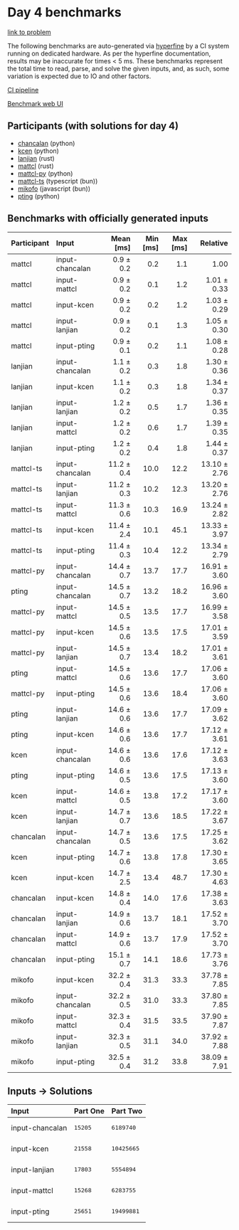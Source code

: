 # Day 4 benchmarks

[link to problem](https://adventofcode.com/2023/day/4)

The following benchmarks are auto-generated via
[hyperfine](https://github.com/sharkdp/hyperfine) by a CI system running on
dedicated hardware. As per the hyperfine documentation, results may be
inaccurate for times < 5 ms. These benchmarks represent the total time to read,
parse, and solve the given inputs, and, as such, some variation is expected due
to IO and other factors.

[CI pipeline](http://ci.papercode.net:8080/teams/main/pipelines/aoc2023)

[Benchmark web UI](https://aoc.ancalagon.black)


## Participants (with solutions for day 4)

- [chancalan](https://github.com/chancalan/aoc2023) (python)
- [kcen](https://github.com/kcen/aoc2023) (python)
- [lanjian](https://github.com/lanjian/aoc-2023) (rust)
- [mattcl](https://github.com/mattcl/aoc2023) (rust)
- [mattcl-py](https://github.com/mattcl/aoc2023-py) (python)
- [mattcl-ts](https://github.com/mattcl/aoc2023-js) (typescript (bun))
- [mikofo](https://github.com/mikofo/advent-of-code-2023) (javascript (bun))
- [pting](https://github.com/pting/aoc2023) (python)


## Benchmarks with officially generated inputs

| Participant | Input | Mean [ms] | Min [ms] | Max [ms] | Relative |
|:---|:---|---:|---:|---:|---:|
| mattcl | input-chancalan | 0.9 ± 0.2 | 0.2 | 1.1 | 1.00 |
| mattcl | input-mattcl | 0.9 ± 0.2 | 0.1 | 1.2 | 1.01 ± 0.33 |
| mattcl | input-kcen | 0.9 ± 0.2 | 0.2 | 1.2 | 1.03 ± 0.29 |
| mattcl | input-lanjian | 0.9 ± 0.2 | 0.1 | 1.3 | 1.05 ± 0.30 |
| mattcl | input-pting | 0.9 ± 0.1 | 0.2 | 1.1 | 1.08 ± 0.28 |
| lanjian | input-chancalan | 1.1 ± 0.2 | 0.3 | 1.8 | 1.30 ± 0.36 |
| lanjian | input-kcen | 1.1 ± 0.2 | 0.3 | 1.8 | 1.34 ± 0.37 |
| lanjian | input-lanjian | 1.2 ± 0.2 | 0.5 | 1.7 | 1.36 ± 0.35 |
| lanjian | input-mattcl | 1.2 ± 0.2 | 0.6 | 1.7 | 1.39 ± 0.35 |
| lanjian | input-pting | 1.2 ± 0.2 | 0.4 | 1.8 | 1.44 ± 0.37 |
| mattcl-ts | input-chancalan | 11.2 ± 0.4 | 10.0 | 12.2 | 13.10 ± 2.76 |
| mattcl-ts | input-lanjian | 11.2 ± 0.3 | 10.2 | 12.3 | 13.20 ± 2.76 |
| mattcl-ts | input-mattcl | 11.3 ± 0.6 | 10.3 | 16.9 | 13.24 ± 2.82 |
| mattcl-ts | input-kcen | 11.4 ± 2.4 | 10.1 | 45.1 | 13.33 ± 3.97 |
| mattcl-ts | input-pting | 11.4 ± 0.3 | 10.4 | 12.2 | 13.34 ± 2.79 |
| mattcl-py | input-chancalan | 14.4 ± 0.7 | 13.7 | 17.7 | 16.91 ± 3.60 |
| pting | input-chancalan | 14.5 ± 0.7 | 13.2 | 18.2 | 16.96 ± 3.60 |
| mattcl-py | input-mattcl | 14.5 ± 0.5 | 13.5 | 17.7 | 16.99 ± 3.58 |
| mattcl-py | input-kcen | 14.5 ± 0.6 | 13.5 | 17.5 | 17.01 ± 3.59 |
| mattcl-py | input-lanjian | 14.5 ± 0.7 | 13.4 | 18.2 | 17.01 ± 3.61 |
| pting | input-mattcl | 14.5 ± 0.6 | 13.6 | 17.7 | 17.06 ± 3.60 |
| mattcl-py | input-pting | 14.5 ± 0.6 | 13.6 | 18.4 | 17.06 ± 3.60 |
| pting | input-lanjian | 14.6 ± 0.6 | 13.6 | 17.7 | 17.09 ± 3.62 |
| pting | input-kcen | 14.6 ± 0.6 | 13.6 | 17.7 | 17.12 ± 3.61 |
| kcen | input-chancalan | 14.6 ± 0.6 | 13.6 | 17.6 | 17.12 ± 3.63 |
| pting | input-pting | 14.6 ± 0.5 | 13.6 | 17.5 | 17.13 ± 3.60 |
| kcen | input-mattcl | 14.6 ± 0.5 | 13.8 | 17.2 | 17.17 ± 3.60 |
| kcen | input-lanjian | 14.7 ± 0.7 | 13.6 | 18.5 | 17.22 ± 3.67 |
| chancalan | input-chancalan | 14.7 ± 0.5 | 13.6 | 17.5 | 17.25 ± 3.62 |
| kcen | input-pting | 14.7 ± 0.6 | 13.8 | 17.8 | 17.30 ± 3.65 |
| kcen | input-kcen | 14.7 ± 2.5 | 13.4 | 48.7 | 17.30 ± 4.63 |
| chancalan | input-kcen | 14.8 ± 0.4 | 14.0 | 17.6 | 17.38 ± 3.63 |
| chancalan | input-lanjian | 14.9 ± 0.6 | 13.7 | 18.1 | 17.52 ± 3.70 |
| chancalan | input-mattcl | 14.9 ± 0.6 | 13.7 | 17.9 | 17.52 ± 3.70 |
| chancalan | input-pting | 15.1 ± 0.7 | 14.1 | 18.6 | 17.73 ± 3.76 |
| mikofo | input-kcen | 32.2 ± 0.4 | 31.3 | 33.3 | 37.78 ± 7.85 |
| mikofo | input-chancalan | 32.2 ± 0.5 | 31.0 | 33.3 | 37.80 ± 7.85 |
| mikofo | input-mattcl | 32.3 ± 0.4 | 31.5 | 33.5 | 37.90 ± 7.87 |
| mikofo | input-lanjian | 32.3 ± 0.5 | 31.1 | 34.0 | 37.92 ± 7.88 |
| mikofo | input-pting | 32.5 ± 0.4 | 31.2 | 33.8 | 38.09 ± 7.91 |


## Inputs -> Solutions

| Input | Part One | Part Two |
|:---|:---|:---|
|input-chancalan|<pre>15205</pre>|<pre>6189740</pre>|
|input-kcen|<pre>21558</pre>|<pre>10425665</pre>|
|input-lanjian|<pre>17803</pre>|<pre>5554894</pre>|
|input-mattcl|<pre>15268</pre>|<pre>6283755</pre>|
|input-pting|<pre>25651</pre>|<pre>19499881</pre>|